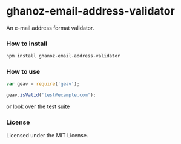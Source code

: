 ghanoz-email-address-validator
==============================

An e-mail address format validator.

### How to install

```javascript
npm install ghanoz-email-address-validator
```

### How to use

```javascript
var geav = require('geav');

geav.isValid('test@example.com');
```

or look over the test suite

### License

Licensed under the MIT License.
